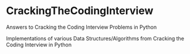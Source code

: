 # CrackingTheCodingInterview
Answers to Cracking the Coding Interview Problems in Python

Implementations of various Data Structures/Algorithms from Cracking the Coding Interview in Python
